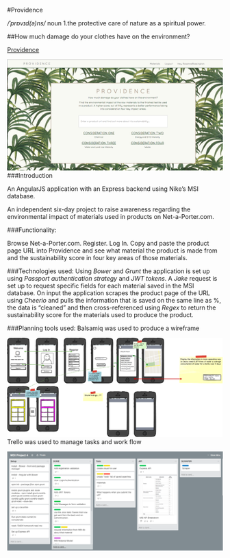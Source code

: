 #Providence

_/ˈprɒvɪd(ə)ns/_
noun
1.the protective care of nature as a spiritual power.

##How much damage do your clothes have on the environment?

[Providence](https://the-providence.herokuapp.com/)<p>
![Home](./README-screenshots/ProvidenceHome.png)
###Introduction

An AngularJS application with an Express backend using Nike’s MSI database.

An independent six-day project to raise awareness regarding the environmental impact of materials used in products on Net-a-Porter.com.

###Functionality: 

Browse Net-a-Porter.com. Register. Log In. Copy and paste the product page URL into Providence and see what material the product is made from and the sustainability score in four key areas of those materials.

###Technologies used: 
Using _Bower_ and _Grunt_ the application is set up using _Passport authentication strategy_  and _JWT tokens_.  A _Jake_ request is set up to request specific fields for each material saved in the MSI database. On input the application scrapes the product page of the URL using _Cheerio_ and pulls the information that is saved on the same line as %, the data is “cleaned” and then cross-referenced using _Regex_ to return the sustainability score for the materials used to produce the product.


###Planning tools used:
Balsamiq was used to produce a wireframe<p>
![Balsamiq](./README-screenshots/Balsamiq.png)
Trello was used to manage tasks and work flow<p>
![Trello](./README-screenshots/Trello.png)
